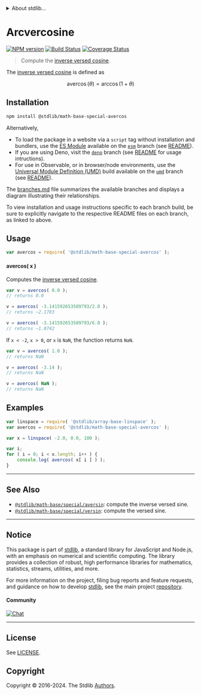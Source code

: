 <!--

@license Apache-2.0

Copyright (c) 2018 The Stdlib Authors.

Licensed under the Apache License, Version 2.0 (the "License");
you may not use this file except in compliance with the License.
You may obtain a copy of the License at

   http://www.apache.org/licenses/LICENSE-2.0

Unless required by applicable law or agreed to in writing, software
distributed under the License is distributed on an "AS IS" BASIS,
WITHOUT WARRANTIES OR CONDITIONS OF ANY KIND, either express or implied.
See the License for the specific language governing permissions and
limitations under the License.

-->


<details>
  <summary>
    About stdlib...
  </summary>
  <p>We believe in a future in which the web is a preferred environment for numerical computation. To help realize this future, we've built stdlib. stdlib is a standard library, with an emphasis on numerical and scientific computation, written in JavaScript (and C) for execution in browsers and in Node.js.</p>
  <p>The library is fully decomposable, being architected in such a way that you can swap out and mix and match APIs and functionality to cater to your exact preferences and use cases.</p>
  <p>When you use stdlib, you can be absolutely certain that you are using the most thorough, rigorous, well-written, studied, documented, tested, measured, and high-quality code out there.</p>
  <p>To join us in bringing numerical computing to the web, get started by checking us out on <a href="https://github.com/stdlib-js/stdlib">GitHub</a>, and please consider <a href="https://opencollective.com/stdlib">financially supporting stdlib</a>. We greatly appreciate your continued support!</p>
</details>

# Arcvercosine

[![NPM version][npm-image]][npm-url] [![Build Status][test-image]][test-url] [![Coverage Status][coverage-image]][coverage-url] <!-- [![dependencies][dependencies-image]][dependencies-url] -->

> Compute the [inverse versed cosine][inverse-versed-cosine].

<section class="intro">

The [inverse versed cosine][inverse-versed-cosine] is defined as

<!-- <equation class="equation" label="eq:arcvercosine" align="center" raw="\operatorname{avercos}(\theta) = \arccos(1+\theta)" alt="Inverse versed cosine."> -->

```math
\mathop{\mathrm{avercos}}(\theta) = \arccos(1+\theta)
```

<!-- <div class="equation" align="center" data-raw-text="\operatorname{avercos}(\theta) = \arccos(1+\theta)" data-equation="eq:arcvercosine">
    <img src="https://cdn.jsdelivr.net/gh/stdlib-js/stdlib@bb29798906e119fcb2af99e94b60407a270c9b32/lib/node_modules/@stdlib/math/base/special/avercos/docs/img/equation_arcvercosine.svg" alt="Inverse versed cosine.">
    <br>
</div> -->

<!-- </equation> -->

</section>

<!-- /.intro -->

<section class="installation">

## Installation

```bash
npm install @stdlib/math-base-special-avercos
```

Alternatively,

-   To load the package in a website via a `script` tag without installation and bundlers, use the [ES Module][es-module] available on the [`esm`][esm-url] branch (see [README][esm-readme]).
-   If you are using Deno, visit the [`deno`][deno-url] branch (see [README][deno-readme] for usage intructions).
-   For use in Observable, or in browser/node environments, use the [Universal Module Definition (UMD)][umd] build available on the [`umd`][umd-url] branch (see [README][umd-readme]).

The [branches.md][branches-url] file summarizes the available branches and displays a diagram illustrating their relationships.

To view installation and usage instructions specific to each branch build, be sure to explicitly navigate to the respective README files on each branch, as linked to above.

</section>

<section class="usage">

## Usage

```javascript
var avercos = require( '@stdlib/math-base-special-avercos' );
```

#### avercos( x )

Computes the [inverse versed cosine][inverse-versed-cosine].

```javascript
var v = avercos( 0.0 );
// returns 0.0

v = avercos( -3.141592653589793/2.0 );
// returns ~2.1783

v = avercos( -3.141592653589793/6.0 );
// returns ~1.0742
```

If `x < -2`, `x > 0`, or `x` is `NaN`, the function returns `NaN`.

```javascript
var v = avercos( 1.0 );
// returns NaN

v = avercos( -3.14 );
// returns NaN

v = avercos( NaN );
// returns NaN
```

</section>

<!-- /.usage -->

<section class="examples">

## Examples

<!-- eslint no-undef: "error" -->

```javascript
var linspace = require( '@stdlib/array-base-linspace' );
var avercos = require( '@stdlib/math-base-special-avercos' );

var x = linspace( -2.0, 0.0, 100 );

var i;
for ( i = 0; i < x.length; i++ ) {
    console.log( avercos( x[ i ] ) );
}
```

</section>

<!-- /.examples -->

<!-- Section for related `stdlib` packages. Do not manually edit this section, as it is automatically populated. -->

<section class="related">

* * *

## See Also

-   <span class="package-name">[`@stdlib/math-base/special/aversin`][@stdlib/math/base/special/aversin]</span><span class="delimiter">: </span><span class="description">compute the inverse versed sine.</span>
-   <span class="package-name">[`@stdlib/math-base/special/versin`][@stdlib/math/base/special/versin]</span><span class="delimiter">: </span><span class="description">compute the versed sine.</span>

</section>

<!-- /.related -->

<!-- Section for all links. Make sure to keep an empty line after the `section` element and another before the `/section` close. -->


<section class="main-repo" >

* * *

## Notice

This package is part of [stdlib][stdlib], a standard library for JavaScript and Node.js, with an emphasis on numerical and scientific computing. The library provides a collection of robust, high performance libraries for mathematics, statistics, streams, utilities, and more.

For more information on the project, filing bug reports and feature requests, and guidance on how to develop [stdlib][stdlib], see the main project [repository][stdlib].

#### Community

[![Chat][chat-image]][chat-url]

---

## License

See [LICENSE][stdlib-license].


## Copyright

Copyright &copy; 2016-2024. The Stdlib [Authors][stdlib-authors].

</section>

<!-- /.stdlib -->

<!-- Section for all links. Make sure to keep an empty line after the `section` element and another before the `/section` close. -->

<section class="links">

[npm-image]: http://img.shields.io/npm/v/@stdlib/math-base-special-avercos.svg
[npm-url]: https://npmjs.org/package/@stdlib/math-base-special-avercos

[test-image]: https://github.com/stdlib-js/math-base-special-avercos/actions/workflows/test.yml/badge.svg?branch=v0.2.0
[test-url]: https://github.com/stdlib-js/math-base-special-avercos/actions/workflows/test.yml?query=branch:v0.2.0

[coverage-image]: https://img.shields.io/codecov/c/github/stdlib-js/math-base-special-avercos/main.svg
[coverage-url]: https://codecov.io/github/stdlib-js/math-base-special-avercos?branch=main

<!--

[dependencies-image]: https://img.shields.io/david/stdlib-js/math-base-special-avercos.svg
[dependencies-url]: https://david-dm.org/stdlib-js/math-base-special-avercos/main

-->

[chat-image]: https://img.shields.io/gitter/room/stdlib-js/stdlib.svg
[chat-url]: https://app.gitter.im/#/room/#stdlib-js_stdlib:gitter.im

[stdlib]: https://github.com/stdlib-js/stdlib

[stdlib-authors]: https://github.com/stdlib-js/stdlib/graphs/contributors

[umd]: https://github.com/umdjs/umd
[es-module]: https://developer.mozilla.org/en-US/docs/Web/JavaScript/Guide/Modules

[deno-url]: https://github.com/stdlib-js/math-base-special-avercos/tree/deno
[deno-readme]: https://github.com/stdlib-js/math-base-special-avercos/blob/deno/README.md
[umd-url]: https://github.com/stdlib-js/math-base-special-avercos/tree/umd
[umd-readme]: https://github.com/stdlib-js/math-base-special-avercos/blob/umd/README.md
[esm-url]: https://github.com/stdlib-js/math-base-special-avercos/tree/esm
[esm-readme]: https://github.com/stdlib-js/math-base-special-avercos/blob/esm/README.md
[branches-url]: https://github.com/stdlib-js/math-base-special-avercos/blob/main/branches.md

[stdlib-license]: https://raw.githubusercontent.com/stdlib-js/math-base-special-avercos/main/LICENSE

[inverse-versed-cosine]: https://en.wikipedia.org/wiki/Versine

<!-- <related-links> -->

[@stdlib/math/base/special/aversin]: https://github.com/stdlib-js/math-base-special-aversin

[@stdlib/math/base/special/versin]: https://github.com/stdlib-js/math-base-special-versin

<!-- </related-links> -->

</section>

<!-- /.links -->
